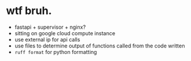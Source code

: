 # wtf bruh.

- fastapi + supervisor + nginx?
- sitting on google cloud compute instance
- use external ip for api calls
- use files to determine output of functions called from the code written
- `ruff format` for python formatting
